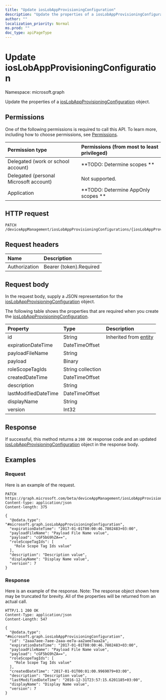 ```yaml
---
title: "Update iosLobAppProvisioningConfiguration"
description: "Update the properties of a iosLobAppProvisioningConfiguration object."
author: ""
localization_priority: Normal
ms.prod: ""
doc_type: apiPageType
---
```


# Update iosLobAppProvisioningConfiguration

Namespace: microsoft.graph

Update the properties of a [iosLobAppProvisioningConfiguration](../resources/ioslobappprovisioningconfiguration.md) object.

## Permissions
One of the following permissions is required to call this API. To learn more, including how to choose permissions, see [Permissions](/concepts/permissions-reference.md).

|Permission type|Permissions (from most to least privileged)|
|:---|:---|
|Delegated (work or school account)|**TODO: Determine scopes **|
|Delegated (personal Microsoft account)|Not supported.|
|Application|**TODO: Determine AppOnly scopes **|

## HTTP request
<!-- {
  "blockType": "ignored"
}
-->
``` http
PATCH /deviceAppManagement/iosLobAppProvisioningConfigurations/{iosLobAppProvisioningConfigurationId}
```

## Request headers
|Name|Description|
|:---|:---|
|Authorization|Bearer {token}.Required|

## Request body
In the request body, supply a JSON representation for the [iosLobAppProvisioningConfiguration](../resources/ioslobappprovisioningconfiguration.md) object.

The following table shows the properties that are required when you create the [iosLobAppProvisioningConfiguration](../resources/ioslobappprovisioningconfiguration.md).

|Property|Type|Description|
|:---|:---|:---|
|id|String| Inherited from [entity](../resources/entity.md)|
|expirationDateTime|DateTimeOffset||
|payloadFileName|String||
|payload|Binary||
|roleScopeTagIds|String collection||
|createdDateTime|DateTimeOffset||
|description|String||
|lastModifiedDateTime|DateTimeOffset||
|displayName|String||
|version|Int32||



## Response
If successful, this method returns a `200 OK` response code and an updated [iosLobAppProvisioningConfiguration](../resources/ioslobappprovisioningconfiguration.md) object in the response body.

## Examples

### Request
Here is an example of the request.
<!-- {
  "blockType": "request",
  "name": "update_ioslobappprovisioningconfiguration"
}
-->
``` http
PATCH https://graph.microsoft.com/beta/deviceAppManagement/iosLobAppProvisioningConfigurations/{iosLobAppProvisioningConfigurationId}
Content-type: application/json
Content-length: 375

{
  "@odata.type": "#microsoft.graph.iosLobAppProvisioningConfiguration",
  "expirationDateTime": "2017-01-01T00:00:46.7802483+03:00",
  "payloadFileName": "Payload File Name value",
  "payload": "cGF5bG9hZA==",
  "roleScopeTagIds": [
    "Role Scope Tag Ids value"
  ],
  "description": "Description value",
  "displayName": "Display Name value",
  "version": 7
}
```

### Response
Here is an example of the response. Note: The response object shown here may be truncated for brevity. All of the properties will be returned from an actual call.
<!-- {
  "blockType": "response",
  "truncated": true
}
-->
``` http
HTTP/1.1 200 OK
Content-Type: application/json
Content-Length: 547

{
  "@odata.type": "#microsoft.graph.iosLobAppProvisioningConfiguration",
  "id": "2aaa7aee-7aee-2aaa-ee7a-aa2aee7aaa2a",
  "expirationDateTime": "2017-01-01T00:00:46.7802483+03:00",
  "payloadFileName": "Payload File Name value",
  "payload": "cGF5bG9hZA==",
  "roleScopeTagIds": [
    "Role Scope Tag Ids value"
  ],
  "createdDateTime": "2017-01-01T00:01:00.9969079+03:00",
  "description": "Description value",
  "lastModifiedDateTime": "2016-12-31T23:57:15.6201185+03:00",
  "displayName": "Display Name value",
  "version": 7
}
```

